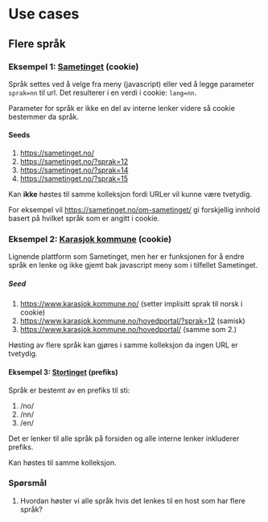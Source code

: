 # Use cases

## Flere språk

### Eksempel 1: [Sametinget](https://sametinget.no) (cookie)

Språk settes ved å velge fra meny (javascript) eller ved å legge parameter `sprak=nn` til url.
Det resulterer i en verdi i cookie: `lang=nn`.

Parameter for språk er ikke en del av interne lenker videre så cookie bestemmer
da språk.

#### Seeds
1. https://sametinget.no/
2. https://sametinget.no/?sprak=12
3. https://sametinget.no/?sprak=14
4. https://sametinget.no/?sprak=15

Kan __ikke__ høstes til samme kolleksjon fordi URLer vil kunne være tvetydig.

For eksempel vil https://sametinget.no/om-sametinget/ gi forskjellig innhold
basert på hvilket språk som er angitt i cookie.

### Eksempel 2: [Karasjok kommune](https://www.karasjok.kommune.no/) (cookie)

Lignende plattform som Sametinget, men her er funksjonen for å endre språk en lenke
og ikke gjemt bak javascript meny som i tilfellet Sametinget.

##### Seed
1. https://www.karasjok.kommune.no/ (setter implisitt sprak til norsk i cookie)
2. https://www.karasjok.kommune.no/hovedportal/?sprak=12 (samisk)
3. https://www.karasjok.kommune.no/hovedportal/ (samme som 2.)

Høsting av flere språk kan gjøres i samme kolleksjon da ingen URL er tvetydig.




#### Eksempel 3: [Stortinget](https://stortinget.no) (prefiks)

Språk er bestemt av en prefiks til sti:
1. /no/
2. /nn/
3. /en/

Det er lenker til alle språk på forsiden og alle interne lenker inkluderer
prefiks.

Kan høstes til samme kolleksjon.

### Spørsmål

1. Hvordan høster vi alle språk hvis det lenkes til en host som har flere språk?
